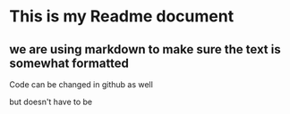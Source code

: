 # This is my Readme document
## we are using markdown to make sure the text is somewhat formatted

Code can be changed in github as well

but doesn't have to be
